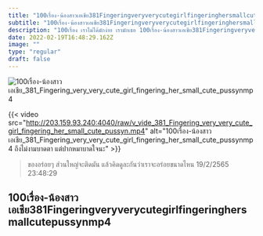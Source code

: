 ```yaml
---
title: "100เรื่อง-น้องสาวเอเชีย381Fingeringveryverycutegirlfingeringhersmallcutepussynmp4"
subtitle: "100เรื่อง-น้องสาวเอเชีย381Fingeringveryverycutegirlfingeringhersmallcutepussynmp4 นอกจากปากดี ก็ไม่มีอะไรดีแล้ว"
description: "100เรื่อง เราไม่ได้มักง่าย เรามักเธอ 100เรื่อง-น้องสาวเอเชีย381Fingeringveryverycutegirlfingeringhersmallcutepussynmp4 19/2/2565 23:48:29"
date: 2022-02-19T16:48:29.162Z
image: ""
type: "regular"
draft: false
---
```


![100เรื่อง-น้องสาวเอเชีย_381_Fingering_very_very_cute_girl_fingering_her_small_cute_pussynmp4](http://203.159.93.240:4040/raw/v_vide_381_Fingering_very_very_cute_girl_fingering_her_small_cute_pussyn.jpg)

{{< video src="http://203.159.93.240:4040/raw/v_vide_381_Fingering_very_very_cute_girl_fingering_her_small_cute_pussyn.mp4" alt="100เรื่อง-น้องสาวเอเชีย_381_Fingering_very_very_cute_girl_fingering_her_small_cute_pussynmp4 ถึงไม่งามบาดตา แต่ปากหมาบาดใจนะ" >}}


> ของอร่อยๆ ส่วนใหญ่จะติดมัน แล้วคิดดูละกันว่าเราจะอร่อยขนาดไหน 19/2/2565 23:48:29

## 100เรื่อง-น้องสาวเอเชีย381Fingeringveryverycutegirlfingeringhersmallcutepussynmp4

